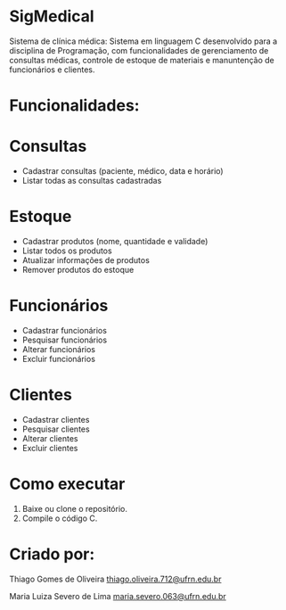 # SigMedical
Sistema de clínica médica: Sistema em linguagem C desenvolvido para a disciplina de Programação, com funcionalidades de gerenciamento de consultas médicas, controle de estoque de materiais e manuntenção de funcionários e clientes.

# Funcionalidades:
# Consultas
- Cadastrar consultas (paciente, médico, data e horário)
- Listar todas as consultas cadastradas

# Estoque
- Cadastrar produtos (nome, quantidade e validade)
- Listar todos os produtos
- Atualizar informações de produtos
- Remover produtos do estoque
  
# Funcionários
- Cadastrar funcionários
- Pesquisar funcionários
- Alterar funcionários
- Excluir funcionários

# Clientes
- Cadastrar clientes
- Pesquisar clientes
- Alterar clientes
- Excluir clientes

# Como executar
1. Baixe ou clone o repositório.
2. Compile o código C.

# Criado por:
Thiago Gomes de Oliveira
thiago.oliveira.712@ufrn.edu.br

Maria Luiza Severo de Lima
maria.severo.063@ufrn.edu.br
